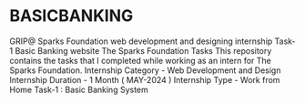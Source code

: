 # BASICBANKING                                         
GRIP@ Sparks Foundation web development and designing internship Task-1 Basic Banking website The Sparks Foundation Tasks This repository contains the tasks that I completed while working as an intern for The Sparks Foundation.  Internship Category - Web Development and Design Internship Duration - 1 Month ( MAY-2024 ) Internship Type - Work from Home  Task-1 : Basic Banking System
